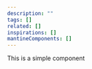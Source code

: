 ```yaml
---
description: ""
tags: []
related: []
inspirations: []
mantineComponents: []
---
```


This is a simple component
